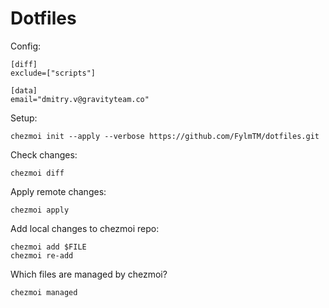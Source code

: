 # Dotfiles

Config:
```
[diff]
exclude=["scripts"]

[data]
email="dmitry.v@gravityteam.co"
```

Setup:

```shell
chezmoi init --apply --verbose https://github.com/FylmTM/dotfiles.git
```

Check changes:

```shell
chezmoi diff
```

Apply remote changes:

```shell
chezmoi apply
```

Add local changes to chezmoi repo:

```shell
chezmoi add $FILE
chezmoi re-add
```

Which files are managed by chezmoi?

```shell
chezmoi managed
```
